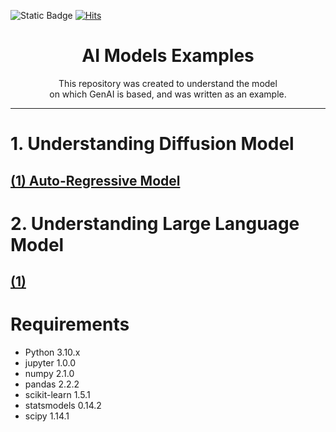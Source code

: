 ![Static Badge](https://img.shields.io/badge/python-3.10-blue) [![Hits](https://hits.seeyoufarm.com/api/count/incr/badge.svg?url=https%3A%2F%2Fgithub.com%2Fwhitekun91%2FModel-Examples&count_bg=%2379C83D&title_bg=%23555555&icon=&icon_color=%23E7E7E7&title=hits&edge_flat=false)](https://hits.seeyoufarm.com)

# <center> AI Models Examples </center>

<center> This repository was created to understand the model <br> </center>
<center> on which GenAI is based, and was written as an example. </center>

---
# 1. Understanding Diffusion Model

## [(1) Auto-Regressive Model](https://github.com/whitekun91/Model-Examples/tree/main/AR)


# 2. Understanding Large Language Model

## [(1)]()


# Requirements

- Python 3.10.x
- jupyter 1.0.0
- numpy 2.1.0
- pandas 2.2.2
- scikit-learn 1.5.1
- statsmodels 0.14.2
- scipy 1.14.1
